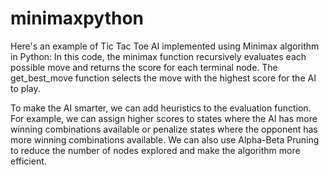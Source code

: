 # minimaxpython
Here's an example of Tic Tac Toe AI implemented using Minimax algorithm in Python:
In this code, the minimax function recursively evaluates each possible move and returns the score for each terminal node. The get_best_move function selects the move with the highest score for the AI to play.

To make the AI smarter, we can add heuristics to the evaluation function. For example, we can assign higher scores to states where the AI has more winning combinations available or penalize states where the opponent has more winning combinations available. We can also use Alpha-Beta Pruning to reduce 
the number of nodes explored and make the algorithm more efficient.
